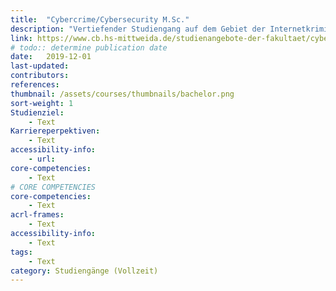```yaml
---
title:  "Cybercrime/Cybersecurity M.Sc."
description: "Vertiefender Studiengang auf dem Gebiet der Internetkriminalität, der durch verschiedene Qualifizierungslinien eine optimale Fokussierung und Qualifizierung erlaubt."
link: https://www.cb.hs-mittweida.de/studienangebote-der-fakultaet/cybercrimecybersecurity/
# todo:: determine publication date
date:   2019-12-01
last-updated:
contributors:
references:
thumbnail: /assets/courses/thumbnails/bachelor.png
sort-weight: 1
Studienziel:
    - Text
Karriereperpektiven:
    - Text
accessibility-info:
    - url: 
core-competencies:
    - Text
# CORE COMPETENCIES
core-competencies:
    - Text
acrl-frames:
    - Text
accessibility-info:
    - Text
tags:
    - Text
category: Studiengänge (Vollzeit)
---
```

